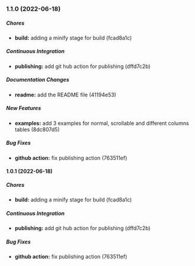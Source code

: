 ### 1.1.0 (2022-06-18)

##### Chores

* **build:**  adding a minify stage for build (fcad8a1c)

##### Continuous Integration

* **publishing:**  add git hub action for publishing (dffd7c2b)

##### Documentation Changes

* **readme:**  add the README file (41194e53)

##### New Features

* **examples:**  add 3 examples for normal, scrollable and different columns tables (8dc807d5)

##### Bug Fixes

* **github action:**  fix publishing action (763511ef)

#### 1.0.1 (2022-06-18)

##### Chores

* **build:**  adding a minify stage for build (fcad8a1c)

##### Continuous Integration

* **publishing:**  add git hub action for publishing (dffd7c2b)

##### Bug Fixes

* **github action:**  fix publishing action (763511ef)

